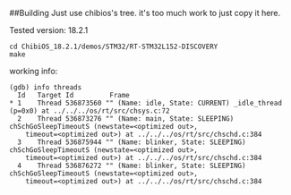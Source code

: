 ##Building
Just use chibios's tree.  it's too much work to just copy it here.

Tested version: 18.2.1
```
cd ChibiOS_18.2.1/demos/STM32/RT-STM32L152-DISCOVERY
make
```


working info: 
```
(gdb) info threads
  Id   Target Id         Frame 
* 1    Thread 536873560 "" (Name: idle, State: CURRENT) _idle_thread (p=0x0) at ../../../os/rt/src/chsys.c:72
  2    Thread 536873276 "" (Name: main, State: SLEEPING) chSchGoSleepTimeoutS (newstate=<optimized out>, 
    timeout=<optimized out>) at ../../../os/rt/src/chschd.c:384
  3    Thread 536875944 "" (Name: blinker, State: SLEEPING) chSchGoSleepTimeoutS (newstate=<optimized out>, 
    timeout=<optimized out>) at ../../../os/rt/src/chschd.c:384
  4    Thread 536876272 "" (Name: blinker, State: SLEEPING) chSchGoSleepTimeoutS (newstate=<optimized out>, 
    timeout=<optimized out>) at ../../../os/rt/src/chschd.c:384
```
